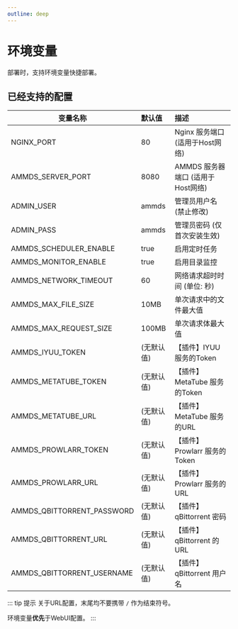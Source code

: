 ```yaml
---
outline: deep
---
```


# 环境变量

部署时，支持环境变量快捷部署。


## 已经支持的配置

| 变量名称                   | 默认值     | 描述                              |
| -------------------------- | :--------- | :-------------------------------- |
| NGINX_PORT                 | 80         | Nginx 服务端口 (适用于Host网络)   |
| AMMDS_SERVER_PORT          | 8080       | AMMDS 服务器端口 (适用于Host网络) |
| ADMIN_USER                 | ammds      | 管理员用户名 (禁止修改)           |
| ADMIN_PASS                 | ammds      | 管理员密码 (仅首次安装生效)       |
| AMMDS_SCHEDULER_ENABLE     | true       | 启用定时任务                      |
| AMMDS_MONITOR_ENABLE       | true       | 启用目录监控                      |
| AMMDS_NETWORK_TIMEOUT      | 60         | 网络请求超时时间 (单位: 秒)       |
| AMMDS_MAX_FILE_SIZE        | 10MB       | 单次请求中的文件最大值            |
| AMMDS_MAX_REQUEST_SIZE     | 100MB      | 单次请求体最大值                  |
| AMMDS_IYUU_TOKEN           | (无默认值) | 【插件】IYUU 服务的Token          |
| AMMDS_METATUBE_TOKEN       | (无默认值) | 【插件】MetaTube 服务的Token      |
| AMMDS_METATUBE_URL         | (无默认值) | 【插件】MetaTube 服务的URL        |
| AMMDS_PROWLARR_TOKEN       | (无默认值) | 【插件】Prowlarr 服务的Token      |
| AMMDS_PROWLARR_URL         | (无默认值) | 【插件】Prowlarr 服务的URL        |
| AMMDS_QBITTORRENT_PASSWORD | (无默认值) | 【插件】qBittorrent 密码          |
| AMMDS_QBITTORRENT_URL      | (无默认值) | 【插件】qBittorrent 的URL         |
| AMMDS_QBITTORRENT_USERNAME | (无默认值) | 【插件】qBittorrent 用户名        |

::: tip 提示
关于URL配置，末尾均不要携带 `/` 作为结束符号。

环境变量**优先**于WebUI配置。
::: 